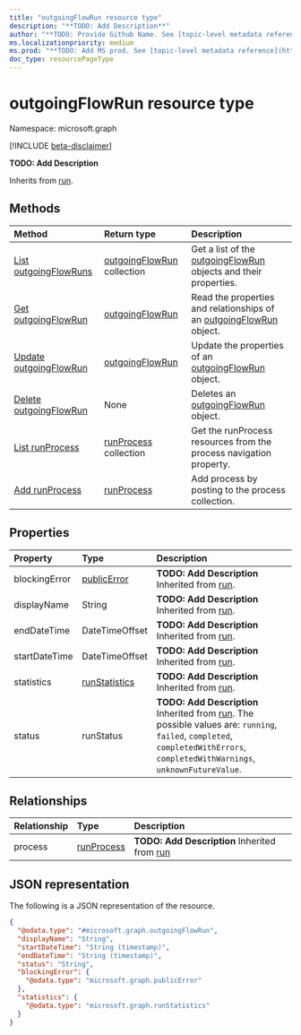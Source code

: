 ```yaml
---
title: "outgoingFlowRun resource type"
description: "**TODO: Add Description**"
author: "**TODO: Provide Github Name. See [topic-level metadata reference](https://msgo.azurewebsites.net/add/document/guidelines/metadata.html#topic-level-metadata)**"
ms.localizationpriority: medium
ms.prod: "**TODO: Add MS prod. See [topic-level metadata reference](https://msgo.azurewebsites.net/add/document/guidelines/metadata.html#topic-level-metadata)**"
doc_type: resourcePageType
---
```


# outgoingFlowRun resource type

Namespace: microsoft.graph

[!INCLUDE [beta-disclaimer](../../includes/beta-disclaimer.md)]

**TODO: Add Description**


Inherits from [run](../resources/run.md).

## Methods
|Method|Return type|Description|
|:---|:---|:---|
|[List outgoingFlowRuns](../api/outgoingflowrun-list.md)|[outgoingFlowRun](../resources/outgoingflowrun.md) collection|Get a list of the [outgoingFlowRun](../resources/outgoingflowrun.md) objects and their properties.|
|[Get outgoingFlowRun](../api/outgoingflowrun-get.md)|[outgoingFlowRun](../resources/outgoingflowrun.md)|Read the properties and relationships of an [outgoingFlowRun](../resources/outgoingflowrun.md) object.|
|[Update outgoingFlowRun](../api/outgoingflowrun-update.md)|[outgoingFlowRun](../resources/outgoingflowrun.md)|Update the properties of an [outgoingFlowRun](../resources/outgoingflowrun.md) object.|
|[Delete outgoingFlowRun](../api/outgoingflowrun-delete.md)|None|Deletes an [outgoingFlowRun](../resources/outgoingflowrun.md) object.|
|[List runProcess](../api/outgoingflowrun-list-process.md)|[runProcess](../resources/runprocess.md) collection|Get the runProcess resources from the process navigation property.|
|[Add runProcess](../api/outgoingflowrun-post-process.md)|[runProcess](../resources/runprocess.md)|Add process by posting to the process collection.|

## Properties
|Property|Type|Description|
|:---|:---|:---|
|blockingError|[publicError](../resources/publicerror.md)|**TODO: Add Description** Inherited from [run](../resources/run.md).|
|displayName|String|**TODO: Add Description** Inherited from [run](../resources/run.md).|
|endDateTime|DateTimeOffset|**TODO: Add Description** Inherited from [run](../resources/run.md).|
|startDateTime|DateTimeOffset|**TODO: Add Description** Inherited from [run](../resources/run.md).|
|statistics|[runStatistics](../resources/runstatistics.md)|**TODO: Add Description** Inherited from [run](../resources/run.md).|
|status|runStatus|**TODO: Add Description** Inherited from [run](../resources/run.md). The possible values are: `running`, `failed`, `completed`, `completedWithErrors`, `completedWithWarnings`, `unknownFutureValue`.|

## Relationships
|Relationship|Type|Description|
|:---|:---|:---|
|process|[runProcess](../resources/runprocess.md)|**TODO: Add Description** Inherited from [run](../resources/run.md)|

## JSON representation
The following is a JSON representation of the resource.
<!-- {
  "blockType": "resource",
  "keyProperty": "id",
  "@odata.type": "microsoft.graph.outgoingFlowRun",
  "baseType": "microsoft.industryData.run",
  "openType": false
}
-->
``` json
{
  "@odata.type": "#microsoft.graph.outgoingFlowRun",
  "displayName": "String",
  "startDateTime": "String (timestamp)",
  "endDateTime": "String (timestamp)",
  "status": "String",
  "blockingError": {
    "@odata.type": "microsoft.graph.publicError"
  },
  "statistics": {
    "@odata.type": "microsoft.graph.runStatistics"
  }
}
```

